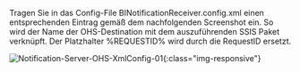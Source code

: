 Tragen Sie in das Config-File BINotificationReceiver.config.xml einen entsprechenden Eintrag gemäß dem nachfolgenden Screenshot ein. So wird der Name der OHS-Destination mit dem auszuführenden SSIS Paket verknüpft. Der Platzhalter %REQUESTID% wird durch die RequestID ersetzt.

![Notification-Server-OHS-XmlConfig-01](/img/content/Notification-Server-OHS-XmlConfig-01.png){:class="img-responsive"}